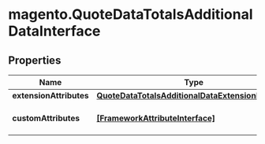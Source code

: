 # magento.QuoteDataTotalsAdditionalDataInterface

## Properties
Name | Type | Description | Notes
------------ | ------------- | ------------- | -------------
**extensionAttributes** | [**QuoteDataTotalsAdditionalDataExtensionInterface**](QuoteDataTotalsAdditionalDataExtensionInterface.md) |  | [optional] 
**customAttributes** | [**[FrameworkAttributeInterface]**](FrameworkAttributeInterface.md) | Custom attributes values. | [optional] 


